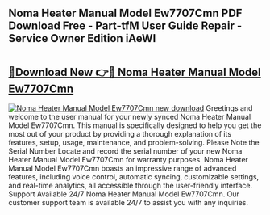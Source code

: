 ## Noma Heater Manual Model Ew7707Cmn PDF Download Free - Part-tfM User Guide Repair - Service Owner Edition iAeWI

# <h2><a href="http://bc75197.oget.top/?id=Noma+Heater+Manual+Model+Ew7707Cmn">🔗Download New 👉🔴 Noma Heater Manual Model Ew7707Cmn</a></h2>

[![Noma Heater Manual Model Ew7707Cmn new download](https://i.imgur.com/5g1atiW.png)](http://bc75197.oget.top/?id=Noma+Heater+Manual+Model+Ew7707Cmn)
Greetings and welcome to the user manual for your newly synced Noma Heater Manual Model Ew7707Cmn. This manual is specifically designed to help you get the most out of your product by providing a thorough explanation of its features, setup, usage, maintenance, and problem-solving. Please Note the Serial Number Locate and record the serial number of your new Noma Heater Manual Model Ew7707Cmn for warranty purposes. Noma Heater Manual Model Ew7707Cmn boasts an impressive range of advanced features, including voice control, automatic syncing, customizable settings, and real-time analytics, all accessible through the user-friendly interface. Support Available 24/7 Noma Heater Manual Model Ew7707Cmn. Our customer support team is available 24/7 to assist you with any inquiries.
